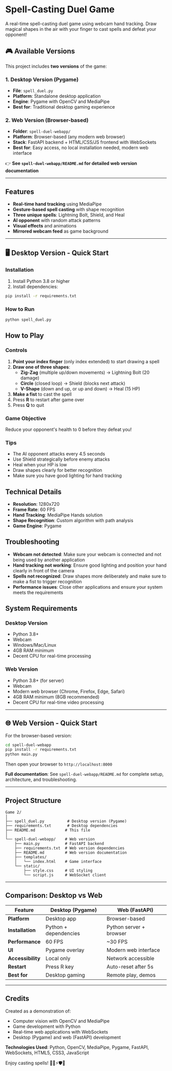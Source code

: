 # Spell-Casting Duel Game

A real-time spell-casting duel game using webcam hand tracking. Draw magical shapes in the air with your finger to cast spells and defeat your opponent!

## 🎮 Available Versions

This project includes **two versions** of the game:

### 1. Desktop Version (Pygame)
- **File**: `spell_duel.py`
- **Platform**: Standalone desktop application
- **Engine**: Pygame with OpenCV and MediaPipe
- **Best for**: Traditional desktop gaming experience

### 2. Web Version (Browser-based)
- **Folder**: `spell-duel-webapp/`
- **Platform**: Browser-based (any modern web browser)
- **Stack**: FastAPI backend + HTML/CSS/JS frontend with WebSockets
- **Best for**: Easy access, no local installation needed, modern web interface

👉 **See `spell-duel-webapp/README.md` for detailed web version documentation**

---

## Features

- **Real-time hand tracking** using MediaPipe
- **Gesture-based spell casting** with shape recognition
- **Three unique spells**: Lightning Bolt, Shield, and Heal
- **AI opponent** with random attack patterns
- **Visual effects** and animations
- **Mirrored webcam feed** as game background

---

## 🖥️ Desktop Version - Quick Start

### Installation

1. Install Python 3.8 or higher
2. Install dependencies:

```bash
pip install -r requirements.txt
```

### How to Run

```bash
python spell_duel.py
```

## How to Play

### Controls

1. **Point your index finger** (only index extended) to start drawing a spell
2. **Draw one of three shapes**:
   - **Zig-Zag** (multiple up/down movements) → Lightning Bolt (20 damage)
   - **Circle** (closed loop) → Shield (blocks next attack)
   - **V-Shape** (down and up, or up and down) → Heal (15 HP)
3. **Make a fist** to cast the spell
4. Press **R** to restart after game over
5. Press **Q** to quit

### Game Objective

Reduce your opponent's health to 0 before they defeat you!

### Tips

- The AI opponent attacks every 4.5 seconds
- Use Shield strategically before enemy attacks
- Heal when your HP is low
- Draw shapes clearly for better recognition
- Make sure you have good lighting for hand tracking

## Technical Details

- **Resolution**: 1280x720
- **Frame Rate**: 60 FPS
- **Hand Tracking**: MediaPipe Hands solution
- **Shape Recognition**: Custom algorithm with path analysis
- **Game Engine**: Pygame

## Troubleshooting

- **Webcam not detected**: Make sure your webcam is connected and not being used by another application
- **Hand tracking not working**: Ensure good lighting and position your hand clearly in front of the camera
- **Spells not recognized**: Draw shapes more deliberately and make sure to make a fist to trigger recognition
- **Performance issues**: Close other applications and ensure your system meets the requirements

## System Requirements

### Desktop Version
- Python 3.8+
- Webcam
- Windows/Mac/Linux
- 4GB RAM minimum
- Decent CPU for real-time processing

### Web Version
- Python 3.8+ (for server)
- Webcam
- Modern web browser (Chrome, Firefox, Edge, Safari)
- 4GB RAM minimum (8GB recommended)
- Decent CPU for real-time video processing

---

## 🌐 Web Version - Quick Start

For the browser-based version:

```bash
cd spell-duel-webapp
pip install -r requirements.txt
python main.py
```

Then open your browser to `http://localhost:8000`

**Full documentation**: See `spell-duel-webapp/README.md` for complete setup, architecture, and troubleshooting.

---

## Project Structure

```
Game 2/
│
├── spell_duel.py          # Desktop version (Pygame)
├── requirements.txt       # Desktop dependencies
├── README.md             # This file
│
└── spell-duel-webapp/    # Web version
    ├── main.py           # FastAPI backend
    ├── requirements.txt  # Web version dependencies
    ├── README.md         # Web version documentation
    ├── templates/
    │   └── index.html    # Game interface
    └── static/
        ├── style.css     # UI styling
        └── script.js     # WebSocket client
```

---

## Comparison: Desktop vs Web

| Feature | Desktop (Pygame) | Web (FastAPI) |
|---------|-----------------|---------------|
| **Platform** | Desktop app | Browser-based |
| **Installation** | Python + dependencies | Python server + browser |
| **Performance** | 60 FPS | ~30 FPS |
| **UI** | Pygame overlay | Modern web interface |
| **Accessibility** | Local only | Network accessible |
| **Restart** | Press R key | Auto-reset after 5s |
| **Best for** | Desktop gaming | Remote play, demos |

---

## Credits

Created as a demonstration of:
- Computer vision with OpenCV and MediaPipe
- Game development with Python
- Real-time web applications with WebSockets
- Desktop (Pygame) and web (FastAPI) development

**Technologies Used**: Python, OpenCV, MediaPipe, Pygame, FastAPI, WebSockets, HTML5, CSS3, JavaScript

Enjoy casting spells! 🧙‍♂️⚡🛡️💚
